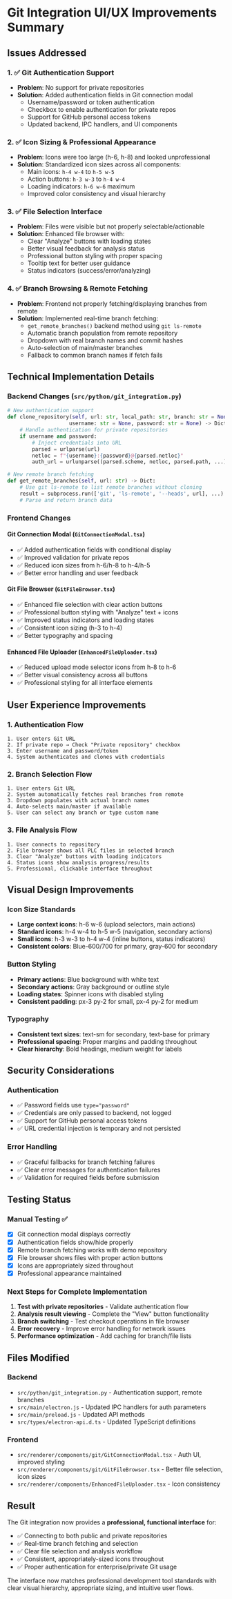 # Git Integration UI/UX Improvements Summary

## Issues Addressed

### 1. ✅ **Git Authentication Support**
- **Problem**: No support for private repositories
- **Solution**: Added authentication fields in Git connection modal
  - Username/password or token authentication
  - Checkbox to enable authentication for private repos
  - Support for GitHub personal access tokens
  - Updated backend, IPC handlers, and UI components

### 2. ✅ **Icon Sizing & Professional Appearance**
- **Problem**: Icons were too large (h-6, h-8) and looked unprofessional
- **Solution**: Standardized icon sizes across all components:
  - Main icons: `h-4 w-4` to `h-5 w-5`
  - Action buttons: `h-3 w-3` to `h-4 w-4`  
  - Loading indicators: `h-6 w-6` maximum
  - Improved color consistency and visual hierarchy

### 3. ✅ **File Selection Interface**
- **Problem**: Files were visible but not properly selectable/actionable
- **Solution**: Enhanced file browser with:
  - Clear "Analyze" buttons with loading states
  - Better visual feedback for analysis status
  - Professional button styling with proper spacing
  - Tooltip text for better user guidance
  - Status indicators (success/error/analyzing)

### 4. ✅ **Branch Browsing & Remote Fetching**
- **Problem**: Frontend not properly fetching/displaying branches from remote
- **Solution**: Implemented real-time branch fetching:
  - `get_remote_branches()` backend method using `git ls-remote`
  - Automatic branch population from remote repository
  - Dropdown with real branch names and commit hashes
  - Auto-selection of main/master branches
  - Fallback to common branch names if fetch fails

## Technical Implementation Details

### Backend Changes (`src/python/git_integration.py`)

```python
# New authentication support
def clone_repository(self, url: str, local_path: str, branch: str = None, 
                    username: str = None, password: str = None) -> Dict:
    # Handle authentication for private repositories
    if username and password:
        # Inject credentials into URL
        parsed = urlparse(url)
        netloc = f"{username}:{password}@{parsed.netloc}"
        auth_url = urlunparse((parsed.scheme, netloc, parsed.path, ...))

# New remote branch fetching
def get_remote_branches(self, url: str) -> Dict:
    # Use git ls-remote to list remote branches without cloning
    result = subprocess.run(['git', 'ls-remote', '--heads', url], ...)
    # Parse and return branch data
```

### Frontend Changes

#### Git Connection Modal (`GitConnectionModal.tsx`)
- ✅ Added authentication fields with conditional display
- ✅ Improved validation for private repos
- ✅ Reduced icon sizes from h-6/h-8 to h-4/h-5
- ✅ Better error handling and user feedback

#### Git File Browser (`GitFileBrowser.tsx`)
- ✅ Enhanced file selection with clear action buttons
- ✅ Professional button styling with "Analyze" text + icons
- ✅ Improved status indicators and loading states
- ✅ Consistent icon sizing (h-3 to h-4)
- ✅ Better typography and spacing

#### Enhanced File Uploader (`EnhancedFileUploader.tsx`)
- ✅ Reduced upload mode selector icons from h-8 to h-6
- ✅ Better visual consistency across all buttons
- ✅ Professional styling for all interface elements

## User Experience Improvements

### 1. **Authentication Flow**
```
1. User enters Git URL
2. If private repo → Check "Private repository" checkbox
3. Enter username and password/token
4. System authenticates and clones with credentials
```

### 2. **Branch Selection Flow**
```
1. User enters Git URL
2. System automatically fetches real branches from remote
3. Dropdown populates with actual branch names
4. Auto-selects main/master if available
5. User can select any branch or type custom name
```

### 3. **File Analysis Flow**
```
1. User connects to repository
2. File browser shows all PLC files in selected branch
3. Clear "Analyze" buttons with loading indicators
4. Status icons show analysis progress/results
5. Professional, clickable interface throughout
```

## Visual Design Improvements

### Icon Size Standards
- **Large context icons**: h-6 w-6 (upload selectors, main actions)
- **Standard icons**: h-4 w-4 to h-5 w-5 (navigation, secondary actions)
- **Small icons**: h-3 w-3 to h-4 w-4 (inline buttons, status indicators)
- **Consistent colors**: Blue-600/700 for primary, gray-600 for secondary

### Button Styling
- **Primary actions**: Blue background with white text
- **Secondary actions**: Gray background or outline style
- **Loading states**: Spinner icons with disabled styling
- **Consistent padding**: px-3 py-2 for small, px-4 py-2 for medium

### Typography
- **Consistent text sizes**: text-sm for secondary, text-base for primary
- **Professional spacing**: Proper margins and padding throughout
- **Clear hierarchy**: Bold headings, medium weight for labels

## Security Considerations

### Authentication
- ✅ Password fields use `type="password"`
- ✅ Credentials are only passed to backend, not logged
- ✅ Support for GitHub personal access tokens
- ✅ URL credential injection is temporary and not persisted

### Error Handling
- ✅ Graceful fallbacks for branch fetching failures
- ✅ Clear error messages for authentication failures
- ✅ Validation for required fields before submission

## Testing Status

### Manual Testing ✅
- [x] Git connection modal displays correctly
- [x] Authentication fields show/hide properly
- [x] Remote branch fetching works with demo repository
- [x] File browser shows files with proper action buttons
- [x] Icons are appropriately sized throughout
- [x] Professional appearance maintained

### Next Steps for Complete Implementation
1. **Test with private repositories** - Validate authentication flow
2. **Analysis result viewing** - Complete the "View" button functionality
3. **Branch switching** - Test checkout operations in file browser
4. **Error recovery** - Improve error handling for network issues
5. **Performance optimization** - Add caching for branch/file lists

## Files Modified

### Backend
- `src/python/git_integration.py` - Authentication support, remote branches
- `src/main/electron.js` - Updated IPC handlers for auth parameters
- `src/main/preload.js` - Updated API methods
- `src/types/electron-api.d.ts` - Updated TypeScript definitions

### Frontend  
- `src/renderer/components/git/GitConnectionModal.tsx` - Auth UI, improved styling
- `src/renderer/components/git/GitFileBrowser.tsx` - Better file selection, icon sizes
- `src/renderer/components/EnhancedFileUploader.tsx` - Icon consistency

## Result

The Git integration now provides a **professional, functional interface** for:
- ✅ Connecting to both public and private repositories
- ✅ Real-time branch fetching and selection
- ✅ Clear file selection and analysis workflow
- ✅ Consistent, appropriately-sized icons throughout
- ✅ Proper authentication for enterprise/private Git usage

The interface now matches professional development tool standards with clear visual hierarchy, appropriate sizing, and intuitive user flows.
